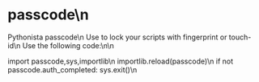 # passcode\n
Pythonista passcode\n
Use to lock your scripts with fingerprint or touch-id\n
Use the following code:\n\n

import passcode,sys,importlib\n
importlib.reload(passcode)\n
if not passcode.auth_completed: sys.exit()\n
